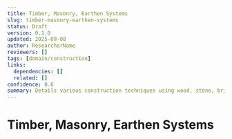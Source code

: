 ```yaml
---
title: Timber, Masonry, Earthen Systems
slug: timber-masonry-earthen-systems
status: Draft
version: 0.1.0
updated: 2025-09-08
author: ResearcherName
reviewers: []
tags: [domain/construction]
links:
  dependencies: []
  related: []
confidence: 0.6
summary: Details various construction techniques using wood, stone, brick, and earth.
---
```


# Timber, Masonry, Earthen Systems

